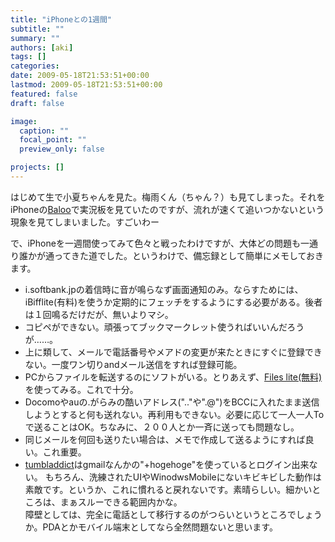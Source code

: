 ```yaml
---
title: "iPhoneとの1週間"
subtitle: ""
summary: ""
authors: [aki]
tags: []
categories: 
date: 2009-05-18T21:53:51+00:00
lastmod: 2009-05-18T21:53:51+00:00
featured: false
draft: false

image:
  caption: ""
  focal_point: ""
  preview_only: false

projects: []
---
```

はじめて生で小夏ちゃんを見た。梅雨くん（ちゃん？）も見てしまった。それをiPhoneの[Baloo](http://itunes.apple.com/WebObjects/MZStore.woa/wa/viewSoftware?id=292171561&amp;mt=8)で実況板を見ていたのですが、流れが速くて追いつかないという現象を見てしまいました。すごいわー

で、iPhoneを一週間使ってみて色々と戦ったわけですが、大体どの問題も一通り誰かが通ってきた道でした。というわけで、備忘録として簡単にメモしておきます。

- i.softbank.jpの着信時に音が鳴らなず画面通知のみ。ならすためには、iBifflite(有料)を使うか定期的にフェッチをするようにする必要がある。後者は１回鳴るだけだが、無いよりマシ。
- コピペができない。頑張ってブックマークレット使うればいいんだろうが……。
- 上に類して、メールで電話番号やメアドの変更が来たときにすぐに登録できない。一度ワン切りandメール送信をすれば登録可能。
- PCからファイルを転送するのにソフトがいる。とりあえず、[Files lite(無料)](http://click.linksynergy.com/fs-bin/click?id=wZztlSM0sFM&amp;offerid=94348.700700397&amp;type=10&amp;subid=)を使ってみる。これで十分。
- Docomoやauの.がらみの酷いアドレス(&quot;..&quot;や&quot;.@&quot;)をBCCに入れたまま送信しようとすると何も送れない。再利用もできない。必要に応じて一人一人Toで送ることはOK。ちなみに、２００人とか一斉に送っても問題なし。
- 同じメールを何回も送りたい場合は、メモで作成して送るようにすれば良い。これ重要。
- [tumbladdict](http://click.linksynergy.com/fs-bin/click?id=dtqxn7cT2As&amp;offerid=94348.762389639&amp;type=10&amp;subid=)はgmailなんかの&quot;+hogehoge&quot;を使っているとログイン出来ない。
もちろん、洗練されたUIやWinodwsMobileにないキビキビした動作は素敵です。というか、これに慣れると戻れないです。素晴らしい。細かいところは、まぁスルーできる範囲内かな。  
障壁としては、完全に電話として移行するのがつらいというところでしょうか。PDAとかモバイル端末としてなら全然問題ないと思います。
